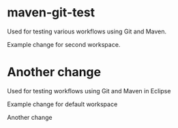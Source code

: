 maven-git-test
==============


Used for testing various workflows using Git and Maven.

Example change for second workspace.

Another change
=======
Used for testing workflows using Git and Maven in Eclipse


Example change for default workspace

Another change
